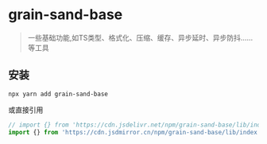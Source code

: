 # grain-sand-base
> 一些基础功能,如TS类型、格式化、压缩、缓存、异步延时、异步防抖……等工具

## 安装
```shell
npx yarn add grain-sand-base
```
或直接引用
```typescript
// import {} from 'https://cdn.jsdelivr.net/npm/grain-sand-base/lib/index.web.js'
import {} from 'https://cdn.jsdmirror.cn/npm/grain-sand-base/lib/index.web.js'
```